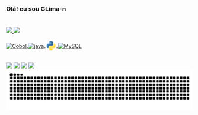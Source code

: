 ### Olá! eu sou GLima-n 
#
<div>
  <a href="https://github.com/GLima-n">
  <img height="160em" src="https://github-readme-stats.vercel.app/api?username=GLima-n&show_icons=true&theme=dark&include_all_commits=true&count_private=true"/>
  <img height="160em" src="https://github-readme-stats.vercel.app/api/top-langs/?username=GLima-n&layout=compact&langs_count=7&theme=dark"/>
</div>
<div style="display: inline_block"><br>
  <img align="center" alt="Cobol" height="30" width="30" src="https://logodix.com/logo/2100309.png"> 
  <img align="center" alt="java" height="30" width="30" src="https://image.flaticon.com/icons/png/512/226/226777.png"> 
  <img align="center" alt="Python" height="30" width="30" src="https://raw.githubusercontent.com/devicons/devicon/master/icons/python/python-original.svg"> 
  <img align="center" alt="MySQL" height="40" width="40" src="https://cdn.discordapp.com/attachments/877312774684958751/879044647257780314/pngegg.png"> 
</div>
  
  ##
  [<img src = "https://img.shields.io/badge/instagram-%23E4405F.svg?&style=for-the-badge&logo=instagram&logoColor=white">](https://www.instagram.com/gllima_n/) [<img src = "https://img.shields.io/badge/facebook-%231877F2.svg?&style=for-the-badge&logo=facebook&logoColor=white">](https://www.facebook.com/profile.php?id=100004652708786)  <a href="https://discord.com/channels/@me" target="_blank"><img src="https://img.shields.io/badge/Discord-7289DA?style=for-the-badge&logo=discord&logoColor=white" target="_blank"></a> 
  <a href = "gabriellima9902@gmail.com"><img src="https://img.shields.io/badge/-Gmail-%23333?style=for-the-badge&logo=gmail&logoColor=white" target="_blank"></a>
    ![Snake animation](https://github.com/GLima-n/GLima-n/blob/output/github-contribution-grid-snake.svg)
</div>
